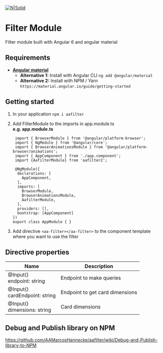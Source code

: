 [![N|Solid](https://travelytic.io/wp-content/uploads/2018/08/AlignAlytics_Logo_Transparent-Background-0112.png)](https://align-alytics.com/)
# Filter Module
Filter module built with Angular 6 and angular material

## Requirements
* **[Angular material](https://material.angular.io)** 
  * **Alternative 1:** Install with Angular CLI  `ng add @angular/material`
  * **Alternative 2:** Install with NPM / Yarn  `https://material.angular.io/guide/getting-started`

## Getting started

1. In your application `npm i aafilter`
2. Add FilterModule to the imports in app.module.ts  
    **e.g. app.module.ts**
   ```  
    import { BrowserModule } from '@angular/platform-browser';  
    import { NgModule } from '@angular/core';  
    import { BrowserAnimationsModule } from '@angular/platform-browser/animations';  
    import { AppComponent } from './app.component';  
    import {AafilterModule} from 'aafilter2';
   
    @NgModule({  
     declarations: [  
       AppComponent,  
     ],  
     imports: [  
       BrowserModule,  
       BrowserAnimationsModule,  
       AafilterModule,  
     ],  
     providers: [],  
     bootstrap: [AppComponent]  
   })  
   export class AppModule { }
   ```

3. Add directive `<aa-filter></aa-filter>` to the component template where you want to use the filter

## Directive properties  
| Name                                | Description |
|-------------------------------------|-------------|
| @Input() <br> endpoint: string      |  Endpoint to make queries            |
| @Input() <br> cardEndpoint: string  |  Endpoint to get card dimensions         |
| @Input() <br> dimensions: string    |  Card dimensions            |


## Debug and Publish library on NPM
https://github.com/AAMarcosHannecke/aafilter/wiki/Debug-and-Publish-library-to-NPM
